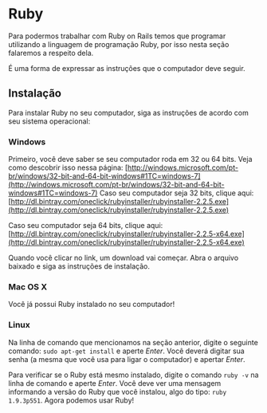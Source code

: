 # Ruby

Para podermos trabalhar com Ruby on Rails temos que programar utilizando a linguagem de programação Ruby, por isso nesta seção falaremos a respeito dela.

<!-- não sei exatamente onde colocar isso -->É uma forma de expressar as instruções que o computador deve seguir.

## Instalação

Para instalar Ruby no seu computador, siga as instruções de acordo com seu sistema operacional:

### Windows

Primeiro, você deve saber se seu computador roda em 32 ou 64 bits. Veja como descobrir isso nessa página: [http://windows.microsoft.com/pt-br/windows/32-bit-and-64-bit-windows#1TC=windows-7](http://windows.microsoft.com/pt-br/windows/32-bit-and-64-bit-windows#1TC=windows-7)
Caso seu computador seja 32 bits, clique aqui: [http://dl.bintray.com/oneclick/rubyinstaller/rubyinstaller-2.2.5.exe](http://dl.bintray.com/oneclick/rubyinstaller/rubyinstaller-2.2.5.exe)

Caso seu computador seja 64 bits, clique aqui: [http://dl.bintray.com/oneclick/rubyinstaller/rubyinstaller-2.2.5-x64.exe](http://dl.bintray.com/oneclick/rubyinstaller/rubyinstaller-2.2.5-x64.exe)

Quando você clicar no link, um download vai começar. Abra o arquivo baixado e siga as instruções de instalação.

### Mac OS X

Você já possui Ruby instalado no seu computador!

### Linux

Na linha de comando que mencionamos na seção anterior, digite o seguinte comando: `sudo apt-get install` e aperte *Enter*. Você deverá digitar sua senha (a mesma que você usa para ligar o computador) e apertar *Enter*.

Para verificar se o Ruby está mesmo instalado, digite o comando `ruby -v` na linha de comando e aperte *Enter*. Você deve ver uma mensagem informando a versão do Ruby que você instalou, algo do tipo: `ruby 1.9.3p551`. Agora podemos usar Ruby!

